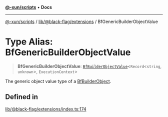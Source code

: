 [**@-xun/scripts**](../../../../README.md) • **Docs**

***

[@-xun/scripts](../../../../README.md) / [lib/@black-flag/extensions](../README.md) / BfGenericBuilderObjectValue

# Type Alias: BfGenericBuilderObjectValue

> **BfGenericBuilderObjectValue**: [`BfBuilderObjectValue`](BfBuilderObjectValue.md)\<`Record`\<`string`, `unknown`\>, `ExecutionContext`\>

The generic object value type of a [BfBuilderObject](BfBuilderObject.md).

## Defined in

[lib/@black-flag/extensions/index.ts:174](https://github.com/Xunnamius/xscripts/blob/fc291d92ca0fdd07ba7e5cb19471e1a974cabac7/lib/@black-flag/extensions/index.ts#L174)
